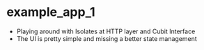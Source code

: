 # example_app_1

- Playing around with Isolates at HTTP layer and Cubit Interface
- The UI is pretty simple and missing a better state management
